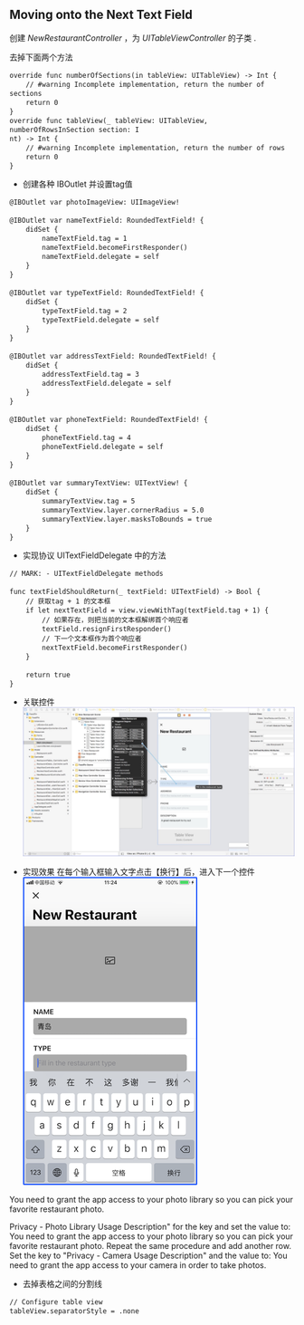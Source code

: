 



## Moving onto the Next Text Field

创建 *NewRestaurantController* ，为 *UITableViewController* 的子类 .

去掉下面两个方法
```
override func numberOfSections(in tableView: UITableView) -> Int {
	// #warning Incomplete implementation, return the number of sections
	return 0
}
override func tableView(_ tableView: UITableView, numberOfRowsInSection section: I
nt) -> Int {
	// #warning Incomplete implementation, return the number of rows
	return 0
}
```

- 创建各种 IBOutlet 并设置tag值
```
@IBOutlet var photoImageView: UIImageView!
    
@IBOutlet var nameTextField: RoundedTextField! {
    didSet {
        nameTextField.tag = 1
        nameTextField.becomeFirstResponder()
        nameTextField.delegate = self
    }
}
    
@IBOutlet var typeTextField: RoundedTextField! {
    didSet {
        typeTextField.tag = 2
        typeTextField.delegate = self
    }
}
    
@IBOutlet var addressTextField: RoundedTextField! {
    didSet {
        addressTextField.tag = 3
        addressTextField.delegate = self
    }
}
    
@IBOutlet var phoneTextField: RoundedTextField! {
    didSet {
        phoneTextField.tag = 4
        phoneTextField.delegate = self
    }
}
    
@IBOutlet var summaryTextView: UITextView! {
    didSet {
        summaryTextView.tag = 5
        summaryTextView.layer.cornerRadius = 5.0
        summaryTextView.layer.masksToBounds = true
    }
}
```

- 实现协议 UITextFieldDelegate 中的方法  
```  
// MARK: - UITextFieldDelegate methods

func textFieldShouldReturn(_ textField: UITextField) -> Bool {
    // 获取tag + 1 的文本框
    if let nextTextField = view.viewWithTag(textField.tag + 1) {
        // 如果存在，则把当前的文本框解绑首个响应者
        textField.resignFirstResponder()
        // 下一个文本框作为首个响应者
        nextTextField.becomeFirstResponder()
    }
    
    return true
}  
```

- 关联控件
![](snapshot/180301.jpg)  

- 实现效果
在每个输入框输入文字点击【换行】后，进入下一个控件      
![](snapshot/180302.png)  


You need to grant the app access to your photo library so you can pick your favorite restaurant photo.

Privacy - Photo Library Usage Description" for the key and
set the value to:
You need to grant the app access to your photo library so you can pick your favorite restaurant photo.
Repeat the same procedure and add another row. Set the key to "Privacy - Camera Usage Description" and the value to:
You need to grant the app access to your camera in order to take photos.



- 去掉表格之间的分割线
```
// Configure table view
tableView.separatorStyle = .none
```
        
